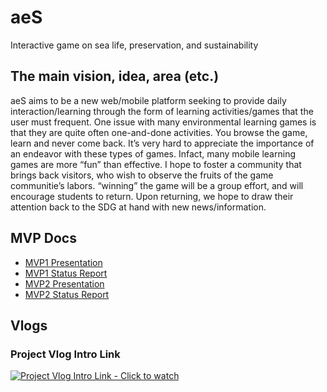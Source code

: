 # aeS
Interactive game on sea life, preservation, and sustainability 

## The main vision, idea, area (etc.)

aeS aims to be a new web/mobile platform seeking to provide daily interaction/learning through the form of learning activities/games that the user must frequent. One issue with many environmental learning games is that they are quite often one-and-done activities. You browse the game, learn and never come back. It’s very hard to appreciate the importance of an endeavor with these types of games. Infact, many mobile learning games are more “fun” than effective. I hope to foster a community that brings back visitors, who wish to observe the fruits of the game communitie’s labors. “winning” the game will be a group effort, and will encourage students to return. Upon returning, we hope to draw their attention back to the SDG at hand with new news/information. 

## MVP Docs
- [MVP1 Presentation](https://github.com/lane203m/aeS/blob/main/Documentation/Project%20Activity%20%233/MVP1.pdf)
- [MVP1 Status Report](https://github.com/lane203m/aeS/blob/main/Documentation/Project%20Activity%20%233/P09%20-%20405%20-%20Project%20Status%20Report.docx.pdf)
- [MVP2 Presentation](https://github.com/lane203m/aeS/blob/main/Documentation/Project%20Activity%20%234/MVP2.pdf)
- [MVP2 Status Report](https://github.com/lane203m/aeS/blob/main/Documentation/Project%20Activity%20%234/P09%20-%20405%20-%20Project%20Status%20Report.docx.pdf)

## Vlogs
### Project Vlog Intro Link

[![Project Vlog Intro Link - Click to watch](https://i.ytimg.com/vi/f12HEz066Ss/hqdefault.jpg)](https://youtu.be/f12HEz066Ss)
